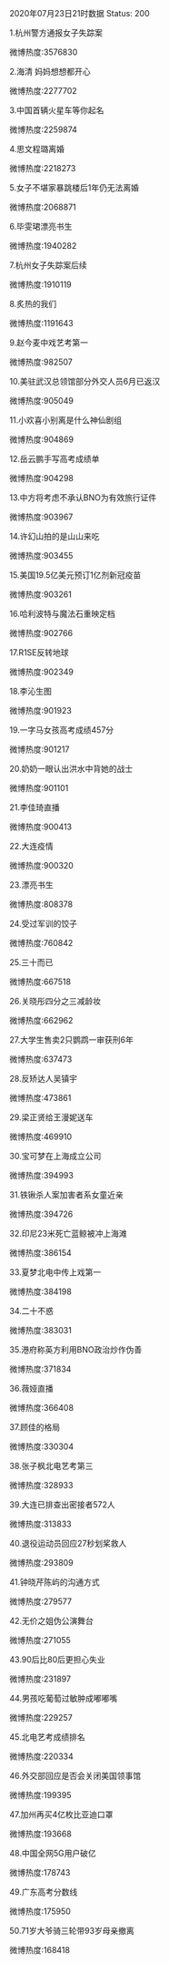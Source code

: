 2020年07月23日21时数据
Status: 200

1.杭州警方通报女子失踪案

微博热度:3576830

2.海清 妈妈想想都开心

微博热度:2277702

3.中国首辆火星车等你起名

微博热度:2259874

4.思文程璐离婚

微博热度:2218273

5.女子不堪家暴跳楼后1年仍无法离婚

微博热度:2068871

6.毕雯珺漂亮书生

微博热度:1940282

7.杭州女子失踪案后续

微博热度:1910119

8.炙热的我们

微博热度:1191643

9.赵今麦中戏艺考第一

微博热度:982507

10.美驻武汉总领馆部分外交人员6月已返汉

微博热度:905049

11.小欢喜小别离是什么神仙剧组

微博热度:904869

12.岳云鹏手写高考成绩单

微博热度:904298

13.中方将考虑不承认BNO为有效旅行证件

微博热度:903967

14.许幻山拍的是山山来吃

微博热度:903455

15.美国19.5亿美元预订1亿剂新冠疫苗

微博热度:903261

16.哈利波特与魔法石重映定档

微博热度:902766

17.R1SE反转地球

微博热度:902349

18.李沁生图

微博热度:901923

19.一字马女孩高考成绩457分

微博热度:901217

20.奶奶一眼认出洪水中背她的战士

微博热度:901101

21.李佳琦直播

微博热度:900413

22.大连疫情

微博热度:900320

23.漂亮书生

微博热度:808378

24.受过军训的饺子

微博热度:760842

25.三十而已

微博热度:667518

26.关晓彤四分之三减龄妆

微博热度:662962

27.大学生售卖2只鹦鹉一审获刑6年

微博热度:637473

28.反矫达人吴镇宇

微博热度:473861

29.梁正贤给王漫妮送车

微博热度:469910

30.宝可梦在上海成立公司

微博热度:394993

31.铁锹杀人案加害者系女童近亲

微博热度:394726

32.印尼23米死亡蓝鲸被冲上海滩

微博热度:386154

33.夏梦北电中传上戏第一

微博热度:384198

34.二十不惑

微博热度:383031

35.港府称英方利用BNO政治炒作伪善

微博热度:371834

36.薇娅直播

微博热度:366408

37.顾佳的格局

微博热度:330304

38.张子枫北电艺考第三

微博热度:328933

39.大连已排查出密接者572人

微博热度:313833

40.退役运动员回应27秒划桨救人

微博热度:293809

41.钟晓芹陈屿的沟通方式

微博热度:279577

42.无价之姐伪公演舞台

微博热度:271055

43.90后比80后更担心失业

微博热度:231897

44.男孩吃葡萄过敏肿成嘟嘟嘴

微博热度:229257

45.北电艺考成绩排名

微博热度:220334

46.外交部回应是否会关闭美国领事馆

微博热度:199395

47.加州再买4亿枚比亚迪口罩

微博热度:193668

48.中国全网5G用户破亿

微博热度:178743

49.广东高考分数线

微博热度:175950

50.71岁大爷骑三轮带93岁母亲撤离

微博热度:168418

